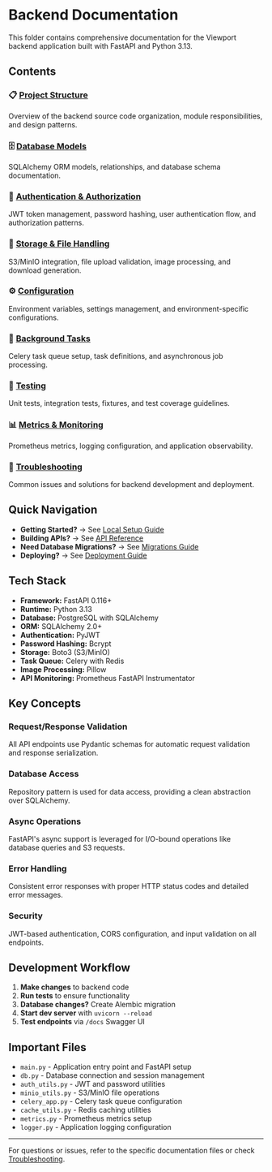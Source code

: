 # Backend Documentation

This folder contains comprehensive documentation for the Viewport backend application built with FastAPI and Python 3.13.

## Contents

### 📋 [Project Structure](./structure.md)
Overview of the backend source code organization, module responsibilities, and design patterns.

### 🗄️ [Database Models](./models.md)
SQLAlchemy ORM models, relationships, and database schema documentation.

### 🔐 [Authentication & Authorization](./auth.md)
JWT token management, password hashing, user authentication flow, and authorization patterns.

### 💾 [Storage & File Handling](./storage.md)
S3/MinIO integration, file upload validation, image processing, and download generation.

### ⚙️ [Configuration](./configuration.md)
Environment variables, settings management, and environment-specific configurations.

### 🔄 [Background Tasks](./celery.md)
Celery task queue setup, task definitions, and asynchronous job processing.

### 🧪 [Testing](./testing.md)
Unit tests, integration tests, fixtures, and test coverage guidelines.

### 📊 [Metrics & Monitoring](./monitoring.md)
Prometheus metrics, logging configuration, and application observability.

### 🐛 [Troubleshooting](./troubleshooting.md)
Common issues and solutions for backend development and deployment.

## Quick Navigation

- **Getting Started?** → See [Local Setup Guide](../development/local-setup.md)
- **Building APIs?** → See [API Reference](../api/reference.md)
- **Need Database Migrations?** → See [Migrations Guide](../development/migrations.md)
- **Deploying?** → See [Deployment Guide](../deployment/docker.md)

## Tech Stack

- **Framework:** FastAPI 0.116+
- **Runtime:** Python 3.13
- **Database:** PostgreSQL with SQLAlchemy
- **ORM:** SQLAlchemy 2.0+
- **Authentication:** PyJWT
- **Password Hashing:** Bcrypt
- **Storage:** Boto3 (S3/MinIO)
- **Task Queue:** Celery with Redis
- **Image Processing:** Pillow
- **API Monitoring:** Prometheus FastAPI Instrumentator

## Key Concepts

### Request/Response Validation
All API endpoints use Pydantic schemas for automatic request validation and response serialization.

### Database Access
Repository pattern is used for data access, providing a clean abstraction over SQLAlchemy.

### Async Operations
FastAPI's async support is leveraged for I/O-bound operations like database queries and S3 requests.

### Error Handling
Consistent error responses with proper HTTP status codes and detailed error messages.

### Security
JWT-based authentication, CORS configuration, and input validation on all endpoints.

## Development Workflow

1. **Make changes** to backend code
2. **Run tests** to ensure functionality
3. **Database changes?** Create Alembic migration
4. **Start dev server** with `uvicorn --reload`
5. **Test endpoints** via `/docs` Swagger UI

## Important Files

- `main.py` - Application entry point and FastAPI setup
- `db.py` - Database connection and session management
- `auth_utils.py` - JWT and password utilities
- `minio_utils.py` - S3/MinIO file operations
- `celery_app.py` - Celery task queue configuration
- `cache_utils.py` - Redis caching utilities
- `metrics.py` - Prometheus metrics setup
- `logger.py` - Application logging configuration

---

For questions or issues, refer to the specific documentation files or check [Troubleshooting](./troubleshooting.md).
